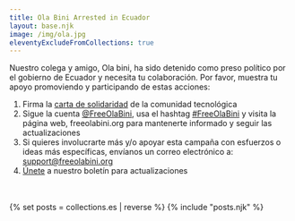 ```yaml
---
title: Ola Bini Arrested in Ecuador
layout: base.njk
image: /img/ola.jpg
eleventyExcludeFromCollections: true
---
```


Nuestro colega y amigo, Ola bini, ha sido detenido como preso político por el gobierno de Ecuador y necesita tu colaboración. Por favor, muestra tu apoyo promoviendo y participando de estas acciones: 
1) Firma la <a href="/es/statement" id="text-links">carta de solidaridad</a> de la comunidad tecnológica 
2) Sigue la cuenta <a href="https://twitter.com/FreeOlaBini" id="text-links">@FreeOlaBini</a>, usa el hashtag <a href="https://twitter.com/intent/tweet?text=Defensor%20de%20los%20derechos%20digitales%20Ola%20Bini%20ha%20sido%20encarcelado%20en%20Ecuador.%20Sigan%20@FreeOlaBini%20%23FreeOlaBini%20https%3A//freeolabini.org" id="text-links">#FreeOlaBini</a> y visita la página web, freeolabini.org  para mantenerte informado y seguir las actualizaciones
3) Si quieres involucrarte más y/o apoyar esta campaña con esfuerzos o ideas más específicas, envíanos un correo electrónico a:  <a href="mailto:support@freeolabini.org" id="text-links">support&#64;freeolabini.org</a>
4) <a href="/es/subscribe" id="text-links">Únete</a> a nuestro boletín para actualizaciones


<br><br>
{% set posts = collections.es | reverse %}
{% include "posts.njk" %}
